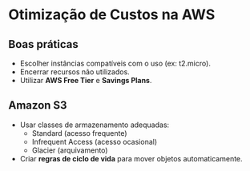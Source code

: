 # Otimização de Custos na AWS

## Boas práticas
- Escolher instâncias compatíveis com o uso (ex: t2.micro).
- Encerrar recursos não utilizados.
- Utilizar **AWS Free Tier** e **Savings Plans**.

## Amazon S3
- Usar classes de armazenamento adequadas:
  - Standard (acesso frequente)
  - Infrequent Access (acesso ocasional)
  - Glacier (arquivamento)
- Criar **regras de ciclo de vida** para mover objetos automaticamente.

